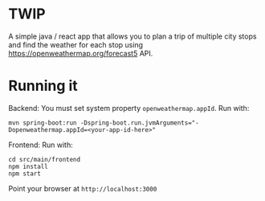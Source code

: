# TWIP
A simple java / react app that allows you to plan a trip of multiple city stops
and find the weather for each stop using https://openweathermap.org/forecast5 API.
# Running it

Backend: You must set system property `openweathermap.appId`.  Run with:

```
mvn spring-boot:run -Dspring-boot.run.jvmArguments="-Dopenweathermap.appId=<your-app-id-here>"
```

Frontend: Run with:

```
cd src/main/frontend
npm install
npm start
```

Point your browser at `http://localhost:3000`